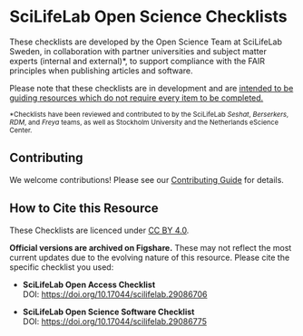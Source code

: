 
# SciLifeLab Open Science Checklists
These checklists are developed by the Open Science Team at SciLifeLab Sweden, in collaboration with partner universities and subject matter experts (internal and external)*, to support compliance with the FAIR principles when publishing articles and software.

Please note that these checklists are in development and are <ins>intended to be guiding resources which do not require every item to be completed.</ins>

<sub>*Checklists have been reviewed and contributed to by the SciLifeLab _Seshat_, _Berserkers_, _RDM_, and _Freya_ teams, as well as Stockholm University and the Netherlands eScience Center.</sub>

## Contributing

We welcome contributions! Please see our [Contributing Guide](CONTRIBUTING.md) for details.

## How to Cite this Resource

These Checklists are licenced under [CC BY 4.0](https://creativecommons.org/licenses/by/4.0/). 

**Official versions are archived on Figshare.** These may not reflect the most current updates due to the evolving nature of this resource. Please cite the specific checklist you used:

* **SciLifeLab Open Access Checklist**  
DOI: https://doi.org/10.17044/scilifelab.29086706

* **SciLifeLab Open Science Software Checklist**  
DOI: https://doi.org/10.17044/scilifelab.29086775
